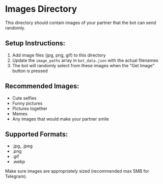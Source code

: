 # Images Directory

This directory should contain images of your partner that the bot can send randomly.

## Setup Instructions:
1. Add image files (jpg, png, gif) to this directory
2. Update the `image_paths` array in `bot_data.json` with the actual filenames
3. The bot will randomly select from these images when the "Get Image" button is pressed

## Recommended Images:
- Cute selfies
- Funny pictures
- Pictures together
- Memes
- Any images that would make your partner smile

## Supported Formats:
- .jpg, .jpeg
- .png
- .gif
- .webp

Make sure images are appropriately sized (recommended max 5MB for Telegram).
